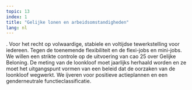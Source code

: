 ```yaml
---
topic: 13
index: 1
title: "Gelijke lonen en arbeidsomstandigheden"
lang: nl
---
```

. Voor het recht op volwaardige, stabiele en voltijdse tewerkstelling voor
iedereen. Tegen de toenemende flexibiliteit en de flexi-jobs en mini-jobs. We
willen een strikte controle op de uitvoering van cao 25 over Gelijke Beloning.
De meting van de loonkloof moet jaarlijks herhaald worden en ze moet het
uitgangspunt vormen van een beleid dat de oorzaken van de loonkloof wegwerkt.
We ijveren voor positieve actieplannen en een genderneutrale
functieclassificatie.
